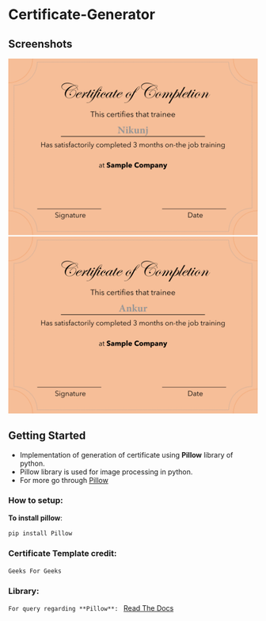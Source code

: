 # Certificate-Generator


## Screenshots

<p align="center">
  <img src="GeneratedStuff/Nikunj.png" alt="Template"/>
  <img src="GeneratedStuff/Ankur.png" alt="Template after automation"/>
</p>

## Getting Started

- Implementation of generation of certificate using **Pillow** library of  python.
- Pillow library is used for image processing in python.
- For more go through [Pillow](https://pillow.readthedocs.io/en/stable/)

### How to setup:
**To install pillow**:
```
pip install Pillow
```
### Certificate Template credit:
```Geeks For Geeks```

### Library:
```For query regarding **Pillow**: ```
[Read The Docs](https://pillow.readthedocs.io/en/stable/installation.html)









